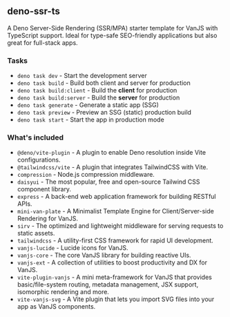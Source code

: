 ## deno-ssr-ts

A Deno Server-Side Rendering (SSR/MPA) starter template for VanJS with TypeScript support. Ideal for type-safe SEO-friendly applications but also great for full-stack apps.


### Tasks

* `deno task dev` - Start the development server
* `deno task build` - Build both client and server for production
* `deno task build:client` - Build the **client** for production
* `deno task build:server` - Build the **server** for production
* `deno task generate` - Generate a static app (SSG)
* `deno task preview` - Preview an SSG (static) production build
* `deno task start` - Start the app in production mode


### What's included

* `@deno/vite-plugin` - A plugin to enable Deno resolution inside Vite configurations.
* `@tailwindcss/vite` - A plugin that integrates TailwindCSS with Vite.
* `compression` - Node.js compression middleware.
* `daisyui` - The most popular, free and open-source Tailwind CSS component library.
* `express` - A back-end web application framework for building RESTful APIs.
* `mini-van-plate` - A Minimalist Template Engine for Client/Server-side Rendering for VanJS.
* `sirv` - The optimized and lightweight middleware for serving requests to static assets.
* `tailwindcss` - A utility-first CSS framework for rapid UI development.
* `vanjs-lucide` - Lucide icons for VanJS.
* `vanjs-core` - The core VanJS library for building reactive UIs.
* `vanjs-ext` - A collection of utilities to boost productivity and DX for VanJS.
* `vite-plugin-vanjs` - A mini meta-framework for VanJS that provides basic/file-system routing, metadata management, JSX support, isomorphic rendering and more.
* `vite-vanjs-svg` - A Vite plugin that lets you import SVG files into your app as VanJS components.
